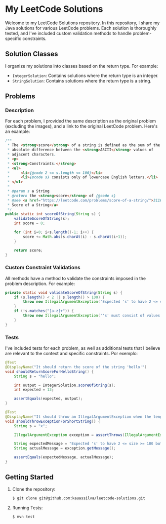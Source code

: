 # My LeetCode Solutions

Welcome to my LeetCode Solutions repository. In this repository, I share my Java solutions for various LeetCode problems. Each solution is thoroughly tested, and I've included custom validation methods to handle problem-specific constraints.



## Solution Classes

I organize my solutions into classes based on the return type. For example:
- `IntegerSolution`: Contains solutions where the return type is an integer.
- `StringSolution`: Contains solutions where the return type is a string.



## Problems

### Description
For each problem, I provided the same description as the original problem (excluding the images), and a link to the original LeetCode problem. Here's an example:
````java
/**
 * The <strong>score</strong> of a string is defined as the sum of the
 * absolute difference between the <strong>ASCII</strong> values of
 * adjacent characters.
 * <p>
 * <strong>Constraints:</strong>
 * <ul>
 *     <li>{@code 2 <= s.length <= 100}</li>
 *     <li>{@code s} consists only of lowercase English letters.</li>
 * </ul>
 *
 * @param s a String
 * @return the <strong>score</strong> of {@code s}
 * @see <a href="https://leetcode.com/problems/score-of-a-string/">3110.
 * Score of a String</a>
 */
public static int scoreOfString(String s) {
    validateScoreOfString(s);
    int score = 0;

    for (int i=0; i<s.length()-1; i++) {
        score += Math.abs(s.charAt(i) - s.charAt(i+1));
    }

    return score;
}
````

### Custom Constraint Validations
All methods have a method to validate the constraints imposed in the problem description. For example:
````java
private static void validateScoreOfString(String s) {
    if (s.length() < 2 || s.length() > 100) {
        throw new IllegalArgumentException("Expected 's' to have 2 <= size >= 100 but got " + s.length() + ".");
    }
    if (!s.matches("[a-z]+")) {
        throw new IllegalArgumentException("'s' must consist of values from a to z only");
    }
}
````

### Tests
I've included tests for each problem, as well as additional tests that I believe are relevant to the context and specific constraints. Por exemplo:
````java
@Test
@DisplayName("It should return the score of the string 'hello'")
void shouldReturnScoreForHelloString() {
    String s = "hello";

    int output = IntegerSolution.scoreOfString(s);
    int expected = 13;

    assertEquals(expected, output);
}
````
````java
@Test
@DisplayName("It should throw an IllegalArgumentException when the length of the string is less than 2 characters")
void shouldThrowExceptionForShortString() {
    String s = "x";

    IllegalArgumentException exception = assertThrows(IllegalArgumentException.class, () -> IntegerSolution.scoreOfString(s));

    String expectedMessage = "Expected 's' to have 2 <= size >= 100 but got " + s.length() + ".";
    String actualMessage = exception.getMessage();

    assertEquals(expectedMessage, actualMessage);
}
````



## Getting Started

1. Clone the repository:
    ````bash
    $ git clone git@github.com:kauassilva/leetcode-solutions.git
    ````
2. Running Tests:
    ````bash
    $ mvn test
    ````
